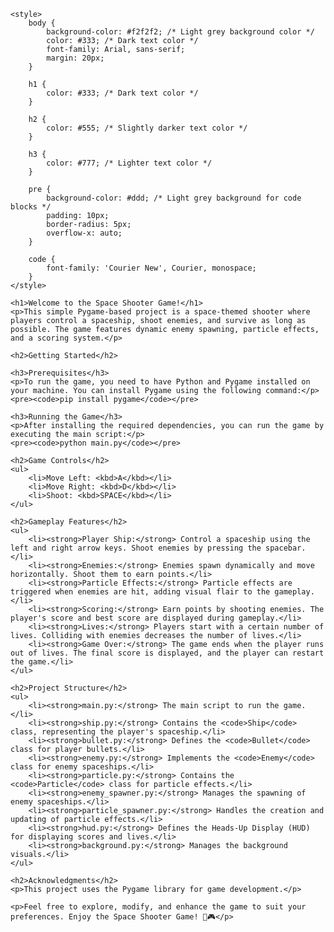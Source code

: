 <!DOCTYPE html>
<html lang="en">

<head>
    <meta charset="UTF-8">
    <meta name="viewport" content="width=device-width, initial-scale=1.0">
    <title>Space Shooter Game</title>

    <style>
        body {
            background-color: #f2f2f2; /* Light grey background color */
            color: #333; /* Dark text color */
            font-family: Arial, sans-serif;
            margin: 20px;
        }

        h1 {
            color: #333; /* Dark text color */
        }

        h2 {
            color: #555; /* Slightly darker text color */
        }

        h3 {
            color: #777; /* Lighter text color */
        }

        pre {
            background-color: #ddd; /* Light grey background for code blocks */
            padding: 10px;
            border-radius: 5px;
            overflow-x: auto;
        }

        code {
            font-family: 'Courier New', Courier, monospace;
        }
    </style>
</head>

<body>

    <h1>Welcome to the Space Shooter Game!</h1>
    <p>This simple Pygame-based project is a space-themed shooter where players control a spaceship, shoot enemies, and survive as long as possible. The game features dynamic enemy spawning, particle effects, and a scoring system.</p>

    <h2>Getting Started</h2>

    <h3>Prerequisites</h3>
    <p>To run the game, you need to have Python and Pygame installed on your machine. You can install Pygame using the following command:</p>
    <pre><code>pip install pygame</code></pre>

    <h3>Running the Game</h3>
    <p>After installing the required dependencies, you can run the game by executing the main script:</p>
    <pre><code>python main.py</code></pre>

    <h2>Game Controls</h2>
    <ul>
        <li>Move Left: <kbd>A</kbd></li>
        <li>Move Right: <kbd>D</kbd></li>
        <li>Shoot: <kbd>SPACE</kbd></li>
    </ul>

    <h2>Gameplay Features</h2>
    <ul>
        <li><strong>Player Ship:</strong> Control a spaceship using the left and right arrow keys. Shoot enemies by pressing the spacebar.</li>
        <li><strong>Enemies:</strong> Enemies spawn dynamically and move horizontally. Shoot them to earn points.</li>
        <li><strong>Particle Effects:</strong> Particle effects are triggered when enemies are hit, adding visual flair to the gameplay.</li>
        <li><strong>Scoring:</strong> Earn points by shooting enemies. The player's score and best score are displayed during gameplay.</li>
        <li><strong>Lives:</strong> Players start with a certain number of lives. Colliding with enemies decreases the number of lives.</li>
        <li><strong>Game Over:</strong> The game ends when the player runs out of lives. The final score is displayed, and the player can restart the game.</li>
    </ul>

    <h2>Project Structure</h2>
    <ul>
        <li><strong>main.py:</strong> The main script to run the game.</li>
        <li><strong>ship.py:</strong> Contains the <code>Ship</code> class, representing the player's spaceship.</li>
        <li><strong>bullet.py:</strong> Defines the <code>Bullet</code> class for player bullets.</li>
        <li><strong>enemy.py:</strong> Implements the <code>Enemy</code> class for enemy spaceships.</li>
        <li><strong>particle.py:</strong> Contains the <code>Particle</code> class for particle effects.</li>
        <li><strong>enemy_spawner.py:</strong> Manages the spawning of enemy spaceships.</li>
        <li><strong>particle_spawner.py:</strong> Handles the creation and updating of particle effects.</li>
        <li><strong>hud.py:</strong> Defines the Heads-Up Display (HUD) for displaying scores and lives.</li>
        <li><strong>background.py:</strong> Manages the background visuals.</li>
    </ul>

    <h2>Acknowledgments</h2>
    <p>This project uses the Pygame library for game development.</p>

    <p>Feel free to explore, modify, and enhance the game to suit your preferences. Enjoy the Space Shooter Game! 🚀🎮</p>

</body>

</html>
